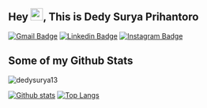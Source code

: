 ## Hey <img src="https://raw.githubusercontent.com/MartinHeinz/MartinHeinz/master/wave.gif" width="25px">, This is Dedy Surya Prihantoro
[![Gmail Badge](https://img.shields.io/badge/-hello@dedysurya.my.id-c14438?style=flat&logo=Gmail&logoColor=white&link=mailto:hello@dedysurya.my.id)](mailto:hello@dedysurya.my.id) 
[![Linkedin Badge](https://img.shields.io/badge/-dedysurya-0072b1?style=flat&logo=Linkedin&logoColor=white&link=https://www.linkedin.com/in/dedy-surya/)](https://www.linkedin.com/in/dedy-surya/) [![Instagram Badge](https://img.shields.io/badge/-dedysurya__-dd2a7b?style=flat&logo=instagram&logoColor=white&link=https://instagram.com/dedysurya__/)](https://www.instagram.com/dedysurya__/) 
## Some of my Github Stats
<p align=left> <img src=https://komarev.com/ghpvc/?username=dedysurya13 alt=dedysurya13 /> </p>

[![Github stats](https://github-readme-stats.vercel.app/api?username=dedysurya13&show_icons=true&theme=dark&include_all_commits=true)](https://github.com/dedysurya13/github-readme-stats)
[![Top Langs](https://github-readme-stats.vercel.app/api/top-langs/?username=dedysurya13&layout=compact&theme=dark)](https://github.com/dedysurya/github-readme-stats)
